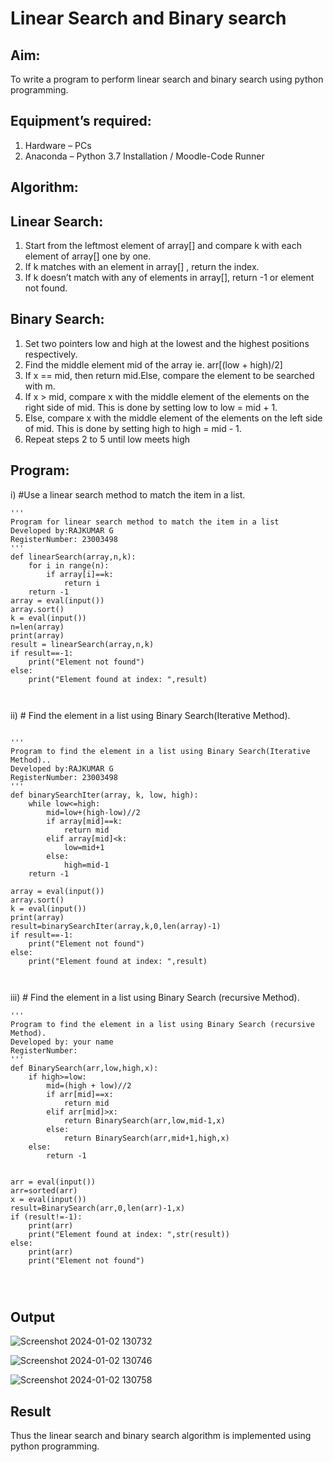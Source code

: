 # Linear Search and Binary search
## Aim:
To write a program to perform linear search and binary search using python programming.
## Equipment’s required:
1.	Hardware – PCs
2.	Anaconda – Python 3.7 Installation / Moodle-Code Runner
## Algorithm:
## Linear Search:
1.	Start from the leftmost element of array[] and compare k with each element of array[] one by one.
2.	If k matches with an element in array[] , return the index.
3.	If k doesn’t match with any of elements in array[], return -1 or element not found.
## Binary Search:
1.	Set two pointers low and high at the lowest and the highest positions respectively.
2.	Find the middle element mid of the array ie. arr[(low + high)/2]
3.	If x == mid, then return mid.Else, compare the element to be searched with m.
4.	If x > mid, compare x with the middle element of the elements on the right side of mid. This is done by setting low to low = mid + 1.
5.	Else, compare x with the middle element of the elements on the left side of mid. This is done by setting high to high = mid - 1.
6.	Repeat steps 2 to 5 until low meets high
## Program:
i)	#Use a linear search method to match the item in a list.
```
''' 
Program for linear search method to match the item in a list
Developed by:RAJKUMAR G
RegisterNumber: 23003498
'''
def linearSearch(array,n,k):
    for i in range(n):
        if array[i]==k:
            return i
    return -1        
array = eval(input())
array.sort()
k = eval(input()) 
n=len(array)
print(array)
result = linearSearch(array,n,k)
if result==-1:
    print("Element not found")
else:
    print("Element found at index: ",result)



```
ii)	# Find the element in a list using Binary Search(Iterative Method).
```

''' 
Program to find the element in a list using Binary Search(Iterative Method)..
Developed by:RAJKUMAR G
RegisterNumber: 23003498
'''
def binarySearchIter(array, k, low, high):
    while low<=high:
        mid=low+(high-low)//2
        if array[mid]==k:
            return mid
        elif array[mid]<k:
            low=mid+1
        else:
            high=mid-1
    return -1   
    
array = eval(input())
array.sort()
k = eval(input()) 
print(array)
result=binarySearchIter(array,k,0,len(array)-1)
if result==-1:
    print("Element not found")
else:
    print("Element found at index: ",result)



```
iii)	# Find the element in a list using Binary Search (recursive Method).
```
''' 
Program to find the element in a list using Binary Search (recursive Method).
Developed by: your name
RegisterNumber: 
'''
def BinarySearch(arr,low,high,x):
    if high>=low:
        mid=(high + low)//2
        if arr[mid]==x:
            return mid
        elif arr[mid]>x:
            return BinarySearch(arr,low,mid-1,x)
        else:
            return BinarySearch(arr,mid+1,high,x)
    else:
        return -1
    
    
arr = eval(input())
arr=sorted(arr)
x = eval(input())
result=BinarySearch(arr,0,len(arr)-1,x)
if (result!=-1):
    print(arr)
    print("Element found at index: ",str(result))
else:
    print(arr)
    print("Element not found")




```
##  Output

![Screenshot 2024-01-02 130732](https://github.com/Rajkumar28072005/Search-Algorithm/assets/144980101/21bc4dd3-5c67-44e4-a65e-f0a1a164834f)

![Screenshot 2024-01-02 130746](https://github.com/Rajkumar28072005/Search-Algorithm/assets/144980101/3d994eba-3e3d-4b5a-9e45-b1e31b5a90ed)

![Screenshot 2024-01-02 130758](https://github.com/Rajkumar28072005/Search-Algorithm/assets/144980101/7fc1145b-886f-43f4-9bf4-2834dafa04a1)



## Result
Thus the linear search and binary search algorithm is implemented using python programming.
